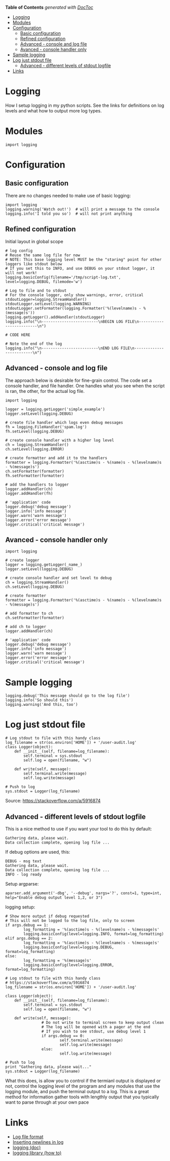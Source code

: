 <!-- START doctoc generated TOC please keep comment here to allow auto update -->
<!-- DON'T EDIT THIS SECTION, INSTEAD RE-RUN doctoc TO UPDATE -->
**Table of Contents**  *generated with [DocToc](https://github.com/thlorenz/doctoc)*

- [Logging](#logging)
- [Modules](#modules)
- [Configuration](#configuration)
  - [Basic configuration](#basic-configuration)
  - [Refined configuration](#refined-configuration)
  - [Advanced - console and log file](#advanced---console-and-log-file)
  - [Avanced - console handler only](#avanced---console-handler-only)
- [Sample logging](#sample-logging)
- [Log just stdout file](#log-just-stdout-file)
  - [Advanced - different levels of stdout logfile](#advanced---different-levels-of-stdout-logfile)
- [Links](#links)

<!-- END doctoc generated TOC please keep comment here to allow auto update -->

# Logging

How I setup logging in my python scripts. See the links for definitions on log levels and what how to output more log types.

# Modules

```
import logging
```

# Configuration

## Basic configuration

There are no changes needed to make use of basic logging:
```
import logging
logging.warning('Watch out!')  # will print a message to the console
logging.info('I told you so')  # will not print anything
```

## Refined configuration

Initial layout in global scope
```
# log config
# Reuse the same log file for now
# NOTE: This base logging level MUST be the "staring" point for other loggers like stdout below
# If you set this to INFO, and use DEBUG on your stdout logger, it will not work!
logging.basicConfig(filename='/tmp/script-log.txt', level=logging.DEBUG, filemode='w')

# Log to file and to stdout
# For the console logger, only show warnings, error, critical
stdoutLogger=logging.StreamHandler()
stdoutLogger.setLevel(logging.WARNING)
stdoutLogger.setFormatter(logging.Formatter('%(levelname)s - %(message)s'))
logging.getLogger().addHandler(stdoutLogger)
logging.info("\n-------------------------\nBEGIN LOG FILE\n-------------------------\n") 

# CODE HERE

# Note the end of the log
logging.info("\n-------------------------\nEND LOG FILE\n-------------------------\n") 
```

## Advanced - console and log file

The approach below is desirable for fine-grain control. The code set a console handler, and file handler. One handles what you see when the script is ran, the other, for the actual log file.

```
import logging

logger = logging.getLogger('simple_example')
logger.setLevel(logging.DEBUG)

# create file handler which logs even debug messages
fh = logging.FileHandler('spam.log')
fh.setLevel(logging.DEBUG)

# create console handler with a higher log level
ch = logging.StreamHandler()
ch.setLevel(logging.ERROR)

# create formatter and add it to the handlers
formatter = logging.Formatter('%(asctime)s - %(name)s - %(levelname)s - %(message)s')
ch.setFormatter(formatter)
fh.setFormatter(formatter)

# add the handlers to logger
logger.addHandler(ch)
logger.addHandler(fh)

# 'application' code
logger.debug('debug message')
logger.info('info message')
logger.warn('warn message')
logger.error('error message')
logger.critical('critical message')
```

## Avanced - console handler only

```
import logging

# create logger
logger = logging.getLogger(_name_)
logger.setLevel(logging.DEBUG)

# create console handler and set level to debug
ch = logging.StreamHandler()
ch.setLevel(logging.DEBUG)

# create formatter
formatter = logging.Formatter('%(asctime)s - %(name)s - %(levelname)s - %(message)s')

# add formatter to ch
ch.setFormatter(formatter)

# add ch to logger
logger.addHandler(ch)

# 'application' code
logger.debug('debug message')
logger.info('info message')
logger.warn('warn message')
logger.error('error message')
logger.critical('critical message')
```

# Sample logging

```
logging.debug('This message should go to the log file')
logging.info('So should this')
logging.warning('And this, too')
```

# Log just stdout file

```
# Log stdout to file with this handy class
log_filename = str(os.environ['HOME']) + '/user-audit.log'
class Logger(object):
    def __init__(self, filename=log_filename):
        self.terminal = sys.stdout
        self.log = open(filename, "w")

    def write(self, message):
        self.terminal.write(message)
        self.log.write(message)

# Push to log
sys.stdout = Logger(log_filename)
```

Source: https://stackoverflow.com/a/5916874

## Advanced - different levels of stdout logfile

This is a nice method to use if you want your tool to do this by default:
```
Gathering data, please wait.
Data collection complete, opening log file ...
```

If debug options are used, this:
```
DEBUG - msg text
Gathering data, please wait.
Data collection complete, opening log file ...
INFO - log ready
```

Setup argparse:
```
aparser.add_argument('-dbg', '--debug', nargs='?', const=1, type=int, help="Enable debug output level 1,2, or 3")
```

logging setup:
```
# Show more output if debug requested
# This will not be logged to the log file, only to screen
if args.debug == 1:
        log_formatting = '%(asctime)s - %(levelname)s - %(message)s'
        logging.basicConfig(level=logging.INFO, format=log_formatting)
elif args.debug == 2:
        log_formatting = '%(asctime)s - %(levelname)s - %(message)s'
        logging.basicConfig(level=logging.DEBUG, format=log_formatting)
else:
        log_formatting = '%(message)s'
        logging.basicConfig(level=logging.ERROR, format=log_formatting)

# Log stdout to file with this handy class
# https://stackoverflow.com/a/5916874
log_filename = str(os.environ['HOME']) + '/user-audit.log'

class Logger(object):
    def __init__(self, filename=log_filename):
        self.terminal = sys.stdout
        self.log = open(filename, "w")

    def write(self, message):
                # Do not write to terminal screen to keep output clean
                # The log will be opened with a pager at the end
                # If you wish to see stdout, use debug level 1
                if args.debug == 0:
                        self.terminal.write(message)
                        self.log.write(message)
                else:
                        self.log.write(message)

# Push to log
print "Gathering data, please wait..."
sys.stdout = Logger(log_filename)
```

What this does, is allow you to control if the termianl output is displayed or not, control the logging level of the program and any modules that use the logging module, and push the terminal output to a log. This is a great method for information gather tools with lengthly output that you typically want to parse through at your own pace

# Links

* [Log file format](https://docs.python.org/2/library/logging.html#logrecord-attributes)
* [Inserting newlines in log](http://stackoverflow.com/questions/20111758/how-to-insert-newline-in-python-logging)
* [logging (doc)](https://docs.python.org/2/library/logging.html)
* [logging library (how to)](https://docs.python.org/2/howto/logging.html)

